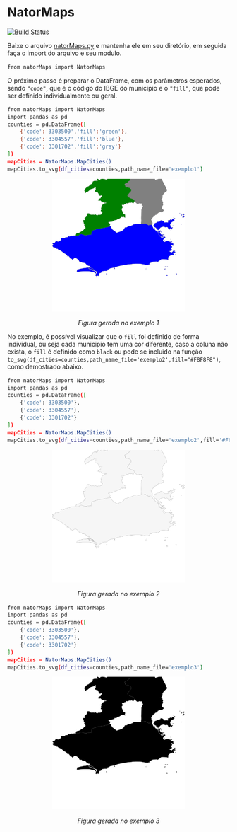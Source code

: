 # NatorMaps
[![Build Status](https://travis-ci.org/joemccann/dillinger.svg?branch=master)](https://travis-ci.org/joemccann/dillinger)

Baixe o arquivo [natorMaps.py](https://github.com/natorjunior/NatorMaps/blob/main/natorMaps.py) e mantenha ele em seu diretório, em seguida faça o import do arquivo e seu modulo.

```sh
from natorMaps import NatorMaps
```

O próximo passo é preparar o DataFrame, com os parâmetros esperados, sendo `"code"`, que é o código do IBGE do município e o `"fill"`, que pode ser definido individualmente ou geral.

```sh
from natorMaps import NatorMaps
import pandas as pd
counties = pd.DataFrame([
    {'code':'3303500','fill':'green'},
    {'code':'3304557','fill':'blue'},
    {'code':'3301702','fill':'gray'}
])
mapCities = NatorMaps.MapCities()
mapCities.to_svg(df_cities=counties,path_name_file='exemplo1')
```
<p align="center"> 
  <img src="https://github.com/natorjunior/NatorMaps/blob/main/imagens/exemplo1.svg" width="300" height="300" alt>
</p>
<p align="center">
     <em>Figura gerada no exemplo 1</em>
</p>

No exemplo, é possível visualizar que o `fill` foi definido de forma individual, ou seja cada municipio tem uma cor diferente, caso a coluna não exista, o `fill` é definido como `black` ou pode se incluido na função `to_svg(df_cities=counties,path_name_file='exemplo2',fill="#F8F8F8")`, como demostrado abaixo.


```sh
from natorMaps import NatorMaps
import pandas as pd
counties = pd.DataFrame([
    {'code':'3303500'},
    {'code':'3304557'},
    {'code':'3301702'}
])
mapCities = NatorMaps.MapCities()
mapCities.to_svg(df_cities=counties,path_name_file='exemplo2',fill='#F6F6F6')
```
<p align="center"> 
  <img src="https://github.com/natorjunior/NatorMaps/blob/main/imagens/exemplo2.svg" width="300" height="300" alt>
</p>
<p align="center">
     <em>Figura gerada no exemplo 2</em>
</p>

```sh
from natorMaps import NatorMaps
import pandas as pd
counties = pd.DataFrame([
    {'code':'3303500'},
    {'code':'3304557'},
    {'code':'3301702'}
])
mapCities = NatorMaps.MapCities()
mapCities.to_svg(df_cities=counties,path_name_file='exemplo3')
```

<p align="center"> 
  <img src="https://github.com/natorjunior/NatorMaps/blob/main/imagens/exemplo3.svg" width="300" height="300" alt>
</p>
<p align="center">
     <em>Figura gerada no exemplo 3</em>
</p>
